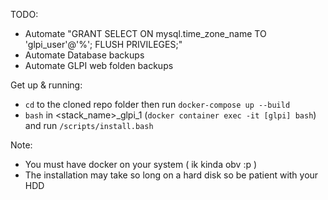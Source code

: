 TODO:

-   Automate "GRANT SELECT ON mysql.time_zone_name TO 'glpi_user'@'%'; FLUSH PRIVILEGES;"
-   Automate Database backups
-   Automate GLPI web folden backups

Get up & running:

-   `cd` to the cloned repo folder then run `docker-compose up --build`
-   `bash` in <stack_name>\_glpi_1 (`docker container exec -it [glpi] bash`) and run `/scripts/install.bash`

Note:

-   You must have docker on your system ( ik kinda obv :p )
-   The installation may take so long on a hard disk so be patient with your HDD
